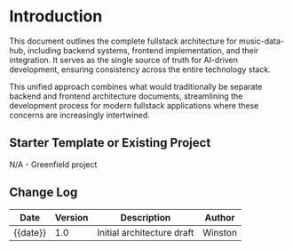 # Introduction

This document outlines the complete fullstack architecture for music-data-hub, including backend systems, frontend implementation, and their integration. It serves as the single source of truth for AI-driven development, ensuring consistency across the entire technology stack.

This unified approach combines what would traditionally be separate backend and frontend architecture documents, streamlining the development process for modern fullstack applications where these concerns are increasingly intertwined.

## Starter Template or Existing Project

N/A - Greenfield project

## Change Log

| Date | Version | Description | Author |
| --- | --- | --- | --- |
| {{date}} | 1.0 | Initial architecture draft | Winston |
